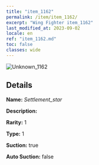 ```yaml
---
title: "item_1162"
permalink: /item/item_1162/
excerpt: "Wing Fighter item_1162"
last_modified_at: 2023-09-02
locale: en
ref: "item_1162.md"
toc: false
classes: wide
---
```



 ![Unknown_1162](/images/item/Settlement_star_p.png)



## Details

 **Name:** *Settlement_star* 

 **Description:** 

 **Rarity:** 1 

 **Type:** 1 

 **Suction:** true 

 **Auto Suction:** false 


